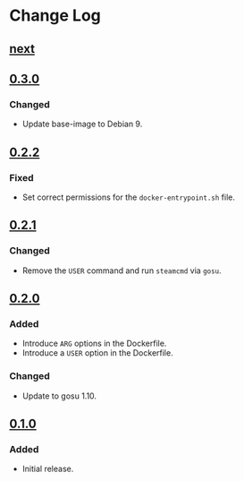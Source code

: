 # Change Log

## [next]

## [0.3.0]

### Changed
- Update base-image to Debian 9.

## [0.2.2]

### Fixed
- Set correct permissions for the `docker-entrypoint.sh` file.

## [0.2.1]

### Changed
- Remove the `USER` command and run `steamcmd` via `gosu`.

## [0.2.0]

### Added
- Introduce `ARG` options in the Dockerfile.
- Introduce a `USER` option in the Dockerfile.

### Changed
- Update to gosu 1.10.

## [0.1.0]

### Added
- Initial release.

[next]: https://github.com/dst-academy/docker-steamcmd/compare/v0.3.0...HEAD
[0.3.0]: https://github.com/dst-academy/docker-steamcmd/compare/v0.2.2...v0.3.0
[0.2.2]: https://github.com/dst-academy/docker-steamcmd/compare/v0.2.1...v0.2.2
[0.2.1]: https://github.com/dst-academy/docker-steamcmd/compare/v0.2.0...v0.2.1
[0.2.0]: https://github.com/dst-academy/docker-steamcmd/compare/v0.1.0...v0.2.0
[0.1.0]: https://github.com/dst-academy/docker-steamcmd/compare/55cdeb0752d6c6305e667d79f3abba50c459c15e...v0.1.0
